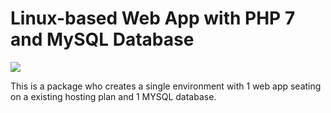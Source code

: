 # Linux-based Web App with PHP 7 and MySQL Database

<a href="https://portal.azure.com/#create/Microsoft.Template/uri/https%3A%2F%2Fraw.githubusercontent.com%2FAzure%2Fazure-quickstart-templates%2Fmaster%2F101-webapp-linux-managed-mysql%2Fazuredeploy.json" target="_blank">
  <img src="http://azuredeploy.net/deploybutton.png"/>
</a>

This is a package who creates a single environment with 1 web app seating on a existing hosting plan and 1 MYSQL database.